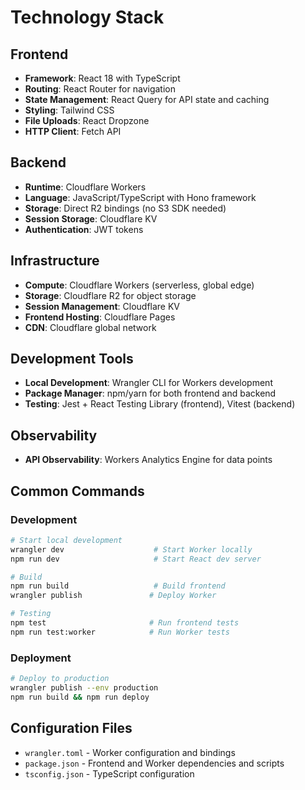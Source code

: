 # Technology Stack

## Frontend
- **Framework**: React 18 with TypeScript
- **Routing**: React Router for navigation
- **State Management**: React Query for API state and caching
- **Styling**: Tailwind CSS
- **File Uploads**: React Dropzone
- **HTTP Client**: Fetch API

## Backend
- **Runtime**: Cloudflare Workers
- **Language**: JavaScript/TypeScript with Hono framework
- **Storage**: Direct R2 bindings (no S3 SDK needed)
- **Session Storage**: Cloudflare KV
- **Authentication**: JWT tokens

## Infrastructure
- **Compute**: Cloudflare Workers (serverless, global edge)
- **Storage**: Cloudflare R2 for object storage
- **Session Management**: Cloudflare KV
- **Frontend Hosting**: Cloudflare Pages
- **CDN**: Cloudflare global network

## Development Tools
- **Local Development**: Wrangler CLI for Workers development
- **Package Manager**: npm/yarn for both frontend and backend
- **Testing**: Jest + React Testing Library (frontend), Vitest (backend)

## Observability
- **API Observability**: Workers Analytics Engine for data points

## Common Commands

### Development
```bash
# Start local development
wrangler dev                    # Start Worker locally
npm run dev                     # Start React dev server

# Build
npm run build                   # Build frontend
wrangler publish               # Deploy Worker

# Testing
npm test                       # Run frontend tests
npm run test:worker            # Run Worker tests
```

### Deployment
```bash
# Deploy to production
wrangler publish --env production
npm run build && npm run deploy
```

## Configuration Files
- `wrangler.toml` - Worker configuration and bindings
- `package.json` - Frontend and Worker dependencies and scripts
- `tsconfig.json` - TypeScript configuration